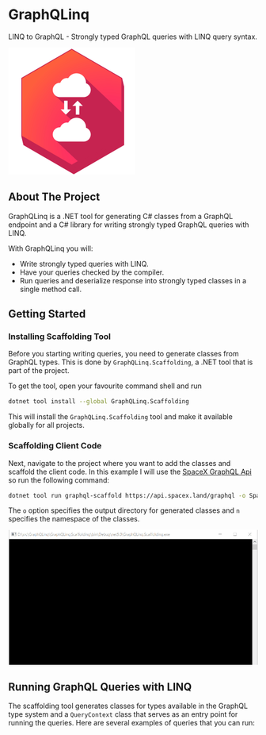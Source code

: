 # GraphQLinq

LINQ to GraphQL - Strongly typed GraphQL queries with LINQ query syntax.

![Project Icon](Icon.png "GraphQLinq Project Icon")

## About The Project

GraphQLinq is a .NET tool for generating C# classes from a GraphQL endpoint and a C# library for writing strongly typed GraphQL queries with LINQ.

With GraphQLinq you will:

- Write strongly typed queries with LINQ.
- Have your queries checked by the compiler.
- Run queries and deserialize response into strongly typed classes in a single method call.

## Getting Started

### Installing Scaffolding Tool

Before you starting writing queries, you need to generate classes from GraphQL types. This is done by `GraphQLinq.Scaffolding`, a .NET tool that is part of the project.

To get the tool, open your favourite command shell and run

```sh
dotnet tool install --global GraphQLinq.Scaffolding
```

This will install the `GraphQLinq.Scaffolding` tool and make it available globally for all projects.

### Scaffolding Client Code

Next, navigate to the project where you want to add the classes and scaffold the client code. In this example I will use the [SpaceX GraphQL Api](https://api.spacex.land/graphql) so run the following command:

```sh
dotnet tool run graphql-scaffold https://api.spacex.land/graphql -o SpaceX -n SpaceX
```

The `o` option specifies the output directory for generated classes and `n` specifies the namespace of the classes.

![Scaffolding](Scaffolding.gif "Scaffolding GraphQL Client")

## Running GraphQL Queries with LINQ

The scaffolding tool generates classes for types available in the GraphQL type system and a `QueryContext` class that serves as an entry point for running the queries. Here are several examples of queries that you can run:

